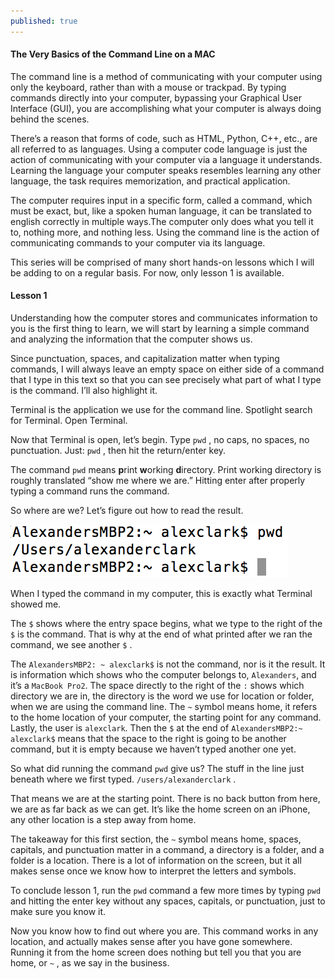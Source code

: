 ```yaml
---
published: true
---
```


#### The Very Basics of the Command Line on a MAC

The command line is a method of communicating with your computer using only the keyboard, rather than with a mouse or trackpad. By typing commands directly into your computer, bypassing your Graphical User Interface (GUI), you are accomplishing what your computer is always doing behind the scenes.

There’s a reason that forms of code, such as HTML, Python, C++, etc., are all referred to as languages. Using a computer code language is just the action of communicating with your computer via a language it understands. Learning the language your computer speaks resembles learning any other language, the task requires memorization, and practical application. 

The computer requires input in a specific form, called a command, which must be exact, but, like a spoken human language, it can be translated to english correctly in multiple ways.The computer only does what you tell it to, nothing more, and nothing less. Using the command line is the action of communicating commands to your computer via its language.

This series will be comprised of many short hands-on lessons which I will be adding to on a regular basis. For now, only lesson 1 is available.  

#### Lesson 1

Understanding how the computer stores and communicates information to you is the first thing to learn, we will start by learning a simple command and analyzing the information that the computer shows us.

Since punctuation, spaces, and capitalization matter when typing commands, I will always leave an empty space on either side of a command that I type in this text so that you can see precisely what part of what I type is the command. I’ll also highlight it.

Terminal is the application we use for the command line. Spotlight search for Terminal. Open Terminal. 

Now that Terminal is open, let’s begin. Type `pwd` , no caps, no spaces, no punctuation. Just: `pwd` , then hit the return/enter key.  

The command `pwd` means **p**rint **w**orking **d**irectory. Print working directory is roughly translated “show me where we are.” Hitting enter after properly typing a command runs the command.

So where are we? Let’s figure out how to read the result. 

![lesson1 image](/images/lesson1image.png)

When I typed the command in my computer, this is exactly what Terminal showed me.

The `$` shows where the entry space begins, what we type to the right of the `$` is the command. That is why at the end of what printed after we ran the command, we see another `$` . 

The `AlexandersMBP2: ~ alexclark$` is not the command, nor is it the result. It is information which shows who the computer belongs to, `Alexanders`, and it’s a `MacBook Pro2`. The space directly to the right of the `:` shows which directory we are in, the directory is the word we use for location or folder, when we are using the command line. The `~` symbol means home, it refers to the home location of your computer, the starting point for any command. Lastly, the user is `alexclark`. Then the `$` at the end of `AlexandersMBP2:~ alexclark$` means that the space to the right is going to be another command, but it is empty because we haven’t typed another one yet.

So what did running the command `pwd` give us? The stuff in the line just beneath where we first typed. `/users/alexanderclark` .

That means we are at the starting point.  There is no back button from here, we are as far back as we can get. It’s like the home screen on an iPhone, any other location is a step away from home.

The takeaway for this first section, the `~` symbol means home, spaces, capitals, and punctuation matter in a command, a directory is a folder, and a folder is a location. There is a lot of information on the screen, but it all makes sense once we know how to interpret the letters and symbols.

To conclude lesson 1, run the `pwd` command a few more times by typing `pwd` and hitting the enter key without any spaces, capitals, or punctuation, just to make sure you know it.

Now you know how to find out where you are. This command works in any location, and actually makes sense after you have gone somewhere. Running it from the home screen does nothing but tell you that you are home, or `~` , as we say in the business.
